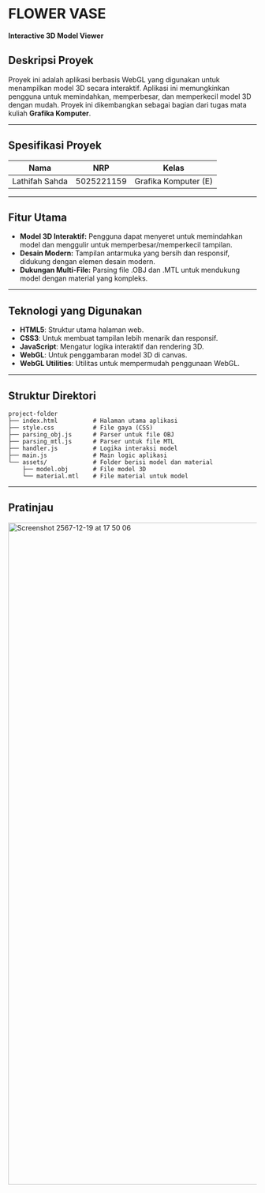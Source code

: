 # FLOWER VASE

**Interactive 3D Model Viewer**

## Deskripsi Proyek
Proyek ini adalah aplikasi berbasis WebGL yang digunakan untuk menampilkan model 3D  secara interaktif. Aplikasi ini memungkinkan pengguna untuk memindahkan, memperbesar, dan memperkecil model 3D dengan mudah. Proyek ini dikembangkan sebagai bagian dari tugas mata kuliah **Grafika Komputer**.

---

## Spesifikasi Proyek

| **Nama**          | **NRP**      | **Kelas**              |
|-------------------|--------------|------------------------|
| Lathifah Sahda    | 5025221159   | Grafika Komputer (E)   |

---

## Fitur Utama
- **Model 3D Interaktif:** Pengguna dapat menyeret untuk memindahkan model dan menggulir untuk memperbesar/memperkecil tampilan.
- **Desain Modern:** Tampilan antarmuka yang bersih dan responsif, didukung dengan elemen desain modern.
- **Dukungan Multi-File:** Parsing file .OBJ dan .MTL untuk mendukung model dengan material yang kompleks.

---

## Teknologi yang Digunakan
- **HTML5**: Struktur utama halaman web.
- **CSS3**: Untuk membuat tampilan lebih menarik dan responsif.
- **JavaScript**: Mengatur logika interaktif dan rendering 3D.
- **WebGL**: Untuk penggambaran model 3D di canvas.
- **WebGL Utilities**: Utilitas untuk mempermudah penggunaan WebGL.

---

## Struktur Direktori
```
project-folder
├── index.html          # Halaman utama aplikasi
├── style.css           # File gaya (CSS)
├── parsing_obj.js      # Parser untuk file OBJ
├── parsing_mtl.js      # Parser untuk file MTL
├── handler.js          # Logika interaksi model
├── main.js             # Main logic aplikasi
└── assets/             # Folder berisi model dan material
    ├── model.obj       # File model 3D
    └── material.mtl    # File material untuk model
```

---

## Pratinjau

<img width="1340" alt="Screenshot 2567-12-19 at 17 50 06" src="https://github.com/user-attachments/assets/57c513bf-5d3b-40ac-a438-563a8169dad3" />
